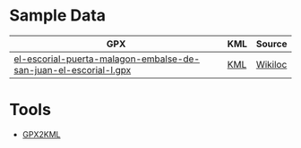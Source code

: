 # Sample Data

|GPX|KML|Source|
|---|---|---|
|[el-escorial-puerta-malagon-embalse-de-san-juan-el-escorial-l.gpx](https://www.geodevelopers.org/youtube-video-tour/sample-data/el-escorial-puerta-malagon-embalse-de-san-juan-el-escorial-l.gpx)|[KML](https://s3.eu-west-3.amazonaws.com/gpxtrk/trk/2021/01/21/0635_tsqm7st8f_el-escorial-puerta-malagon-embalse-de-san-juan-el-escorial-l.kml)|[Wikiloc](https://www.wikiloc.com/mountain-biking-trails/el-escorial-puerta-malagon-embalse-de-san-juan-el-escorial-loop-20090815-522485#wp-4884066)

# Tools

* [GPX2KML](https://gpx2kml.com/)
